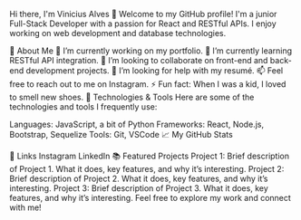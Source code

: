 Hi there, I'm Vinicius Alves 👋
Welcome to my GitHub profile! I'm a junior Full-Stack Developer with a passion for React and RESTful APIs. I enjoy working on web development and database technologies.

🚀 About Me
🔭 I’m currently working on my portfolio.
🌱 I’m currently learning RESTful API integration.
👯 I’m looking to collaborate on front-end and back-end development projects.
🤔 I’m looking for help with my resumé.
📫 Feel free to reach out to me on Instagram.
⚡ Fun fact: When I was a kid, I loved to smell new shoes.
🔧 Technologies & Tools
Here are some of the technologies and tools I frequently use:

Languages: JavaScript, a bit of Python
Frameworks: React, Node.js, Bootstrap, Sequelize
Tools: Git, VSCode
📈 My GitHub Stats

🔗 Links
Instagram
LinkedIn
📚 Featured Projects
Project 1: Brief description of Project 1. What it does, key features, and why it’s interesting.
Project 2: Brief description of Project 2. What it does, key features, and why it’s interesting.
Project 3: Brief description of Project 3. What it does, key features, and why it’s interesting.
Feel free to explore my work and connect with me!
